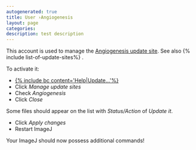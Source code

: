 ```yaml
---
autogenerated: true
title: User ›Angiogenesis
layout: page
categories: 
description: test description
---
```


This account is used to manage the [Angiogenesis update site](http://sites.imagej.net/Angiogenesis/). See also {% include list-of-update-sites%}
.

To activate it:

-   [{% include bc content='Help|Update...'%}](/update-sites)
-   Click *Manage update sites*
-   Check *Angiogenesis*
-   Click *Close*

Some files should appear on the list with *Status/Action* of *Update it*.

-   Click *Apply changes*
-   Restart ImageJ

Your ImageJ should now possess additional commands!
